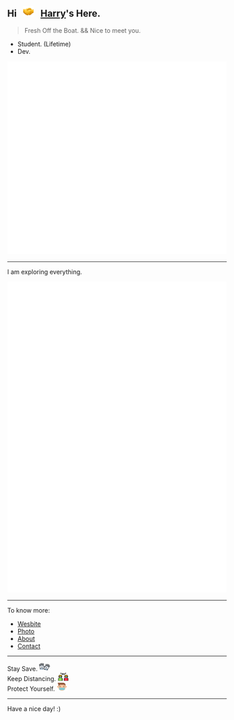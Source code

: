<!--CSS-->
<head>
  <link rel="stylesheet" href="https://cdn.jsdelivr.net/npm/@fortawesome/fontawesome-free/css/all.min.css">
</head>



## Hi &nbsp; <img src="./img/Shake-Hands-Facebook.png" width="25" height="25"> &nbsp; [Harry](https://www.harrly.com)'s Here.

> Fresh Off the Boat. && Nice to meet you.

- Student. (Lifetime)
- Dev.

![Metrics](./img/metrics/metrics.svg)

---

I am exploring everything.

![Metrics](./img/metrics/metrics.additional.svg)

---

To know more:

- [Wesbite](https://www.harrly.com)
- [Photo](https://photo.harrly.com)
- [About](https://blog.harrly.com/about)
- [Contact](mailto:hi@hiio.me)

---

Stay Save. <img src="./img/Gloves-Freepik.svg" width="25" height="20">
</br>
Keep Distancing. <img src="./img/Social-Distancing-catkuro.svg" width="25" height="20">
</br>
Protect Yourself. <img src="./img/Mask-monkik.svg" width="25" height="20">

---

Have a nice day! :)

